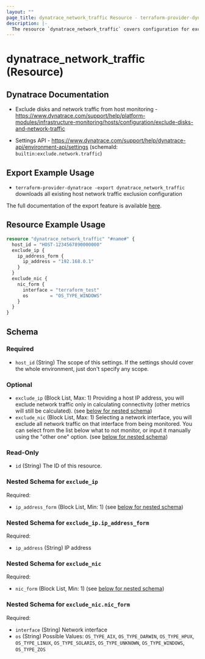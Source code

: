 ```yaml
---
layout: ""
page_title: dynatrace_network_traffic Resource - terraform-provider-dynatrace"
description: |-
  The resource `dynatrace_network_traffic` covers configuration for excluding network traffic from host monitoring
---
```


# dynatrace_network_traffic (Resource)

## Dynatrace Documentation

- Exclude disks and network traffic from host monitoring - https://www.dynatrace.com/support/help/platform-modules/infrastructure-monitoring/hosts/configuration/exclude-disks-and-network-traffic

- Settings API - https://www.dynatrace.com/support/help/dynatrace-api/environment-api/settings (schemaId: `builtin:exclude.network.traffic`)

## Export Example Usage

- `terraform-provider-dynatrace -export dynatrace_network_traffic` downloads all existing host network traffic exclusion configuration

The full documentation of the export feature is available [here](https://registry.terraform.io/providers/dynatrace-oss/dynatrace/latest/docs/guides/export-v2).

## Resource Example Usage

```terraform
resource "dynatrace_network_traffic" "#name#" {
  host_id = "HOST-1234567890000000"
  exclude_ip {
    ip_address_form {
      ip_address = "192.168.0.1"
    }
  }
  exclude_nic {
    nic_form {
      interface = "terraform_test"
      os        = "OS_TYPE_WINDOWS"
    }
  }
}
```

<!-- schema generated by tfplugindocs -->
## Schema

### Required

- `host_id` (String) The scope of this settings. If the settings should cover the whole environment, just don't specify any scope.

### Optional

- `exclude_ip` (Block List, Max: 1) Providing a host IP address, you will exclude network traffic only in calculating connectivity (other metrics will still be calculated). (see [below for nested schema](#nestedblock--exclude_ip))
- `exclude_nic` (Block List, Max: 1) Selecting a network interface, you will exclude all network traffic on that interface from being monitored. You can select from the list below what to not monitor, or input it manually using the "other one" option. (see [below for nested schema](#nestedblock--exclude_nic))

### Read-Only

- `id` (String) The ID of this resource.

<a id="nestedblock--exclude_ip"></a>
### Nested Schema for `exclude_ip`

Required:

- `ip_address_form` (Block List, Min: 1) (see [below for nested schema](#nestedblock--exclude_ip--ip_address_form))

<a id="nestedblock--exclude_ip--ip_address_form"></a>
### Nested Schema for `exclude_ip.ip_address_form`

Required:

- `ip_address` (String) IP address



<a id="nestedblock--exclude_nic"></a>
### Nested Schema for `exclude_nic`

Required:

- `nic_form` (Block List, Min: 1) (see [below for nested schema](#nestedblock--exclude_nic--nic_form))

<a id="nestedblock--exclude_nic--nic_form"></a>
### Nested Schema for `exclude_nic.nic_form`

Required:

- `interface` (String) Network interface
- `os` (String) Possible Values: `OS_TYPE_AIX`, `OS_TYPE_DARWIN`, `OS_TYPE_HPUX`, `OS_TYPE_LINUX`, `OS_TYPE_SOLARIS`, `OS_TYPE_UNKNOWN`, `OS_TYPE_WINDOWS`, `OS_TYPE_ZOS`
 